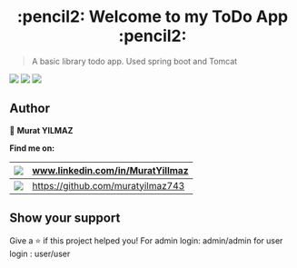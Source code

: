 <h1 align="center">:pencil2: Welcome to my ToDo App :pencil2:</h1>
<p>
</p>


> A basic library todo app. Used spring boot and Tomcat

<img src= "https://img.shields.io/badge/Spring-6DB33F?style=for-the-badge&logo=spring&logoColor=white" />

<img src= "https://img.shields.io/badge/MySQL-00000F?style=for-the-badge&logo=mysql&logoColor=white" />

<img src= "https://img.shields.io/badge/Apache_Tomcat-F8DC75?style=for-the-badge&logo=apache-tomcat&logoColor=white" />

## Author

👤 **Murat YILMAZ**

**Find me on:**

| <img src="https://img.shields.io/badge/LinkedIn-0077B5?style=for-the-badge&logo=linkedin&logoColor=white" /> | www.linkedin.com/in/MuratYillmaz  |
| ------------------------------------------------------------ | --------------------------------- |
| <img src="https://img.shields.io/badge/GitHub-100000?style=for-the-badge&logo=github&logoColor=white" /> | https://github.com/muratyilmaz743 |



## Show your support

Give a ⭐️ if this project helped you!
For admin login: admin/admin
for user login : user/user
